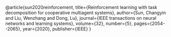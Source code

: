 @article{sun2020reinforcement,
  title={Reinforcement learning with task decomposition for cooperative multiagent systems},
  author={Sun, Changyin and Liu, Wenzhang and Dong, Lu},
  journal={IEEE transactions on neural networks and learning systems},
  volume={32},
  number={5},
  pages={2054--2065},
  year={2020},
  publisher={IEEE}
}